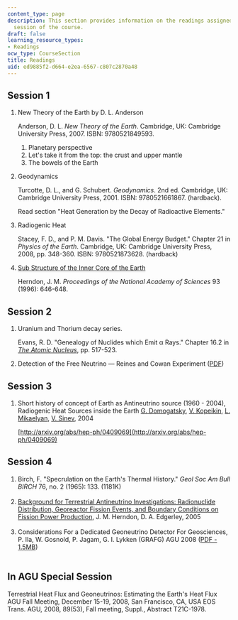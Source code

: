 ```yaml
---
content_type: page
description: This section provides information on the readings assigned for each lecture
  session of the course.
draft: false
learning_resource_types:
- Readings
ocw_type: CourseSection
title: Readings
uid: ed9885f2-d664-e2ea-6567-c807c2870a48
---
```

## Session 1

1. New Theory of the Earth by D. L. Anderson   
      
    Anderson, D. L. *New Theory of the Earth*. Cambridge, UK: Cambridge University Press, 2007. ISBN: 9780521849593.   
      
    1. Planetary perspective
    2. Let's take it from the top: the crust and upper mantle
    3. The bowels of the Earth
2. Geodynamics   
      
    Turcotte, D. L., and G. Schubert. *Geodynamics*. 2nd ed. Cambridge, UK: Cambridge University Press, 2001. ISBN: 9780521661867. (hardback).   
      
    Read section "Heat Generation by the Decay of Radioactive Elements."
3. Radiogenic Heat   
      
    Stacey, F. D., and P. M. Davis. "The Global Energy Budget." Chapter 21 in *Physics of the Earth*. Cambridge, UK: Cambridge University Press, 2008, pp. 348-360. ISBN: 9780521873628. (hardback)
4. [Sub Structure of the Inner Core of the Earth](http://www.pnas.org/content/93/2/646.full.pdf+html)   
      
    Herndon, J. M. *Proceedings of the National Academy of Sciences* 93 (1996): 646-648.

## Session 2

1. Uranium and Thorium decay series.   
      
    Evans, R. D. "Genealogy of Nuclides which Emit α Rays." Chapter 16.2 in [*The Atomic Nucleus*](http://www.archive.org/details/atomicnucleus032805mbp), pp. 517-523.
2. Detection of the Free Neutrino — Reines and Cowan Experiment ([PDF](http://library.lanl.gov/cgi-bin/getfile?00326606.pdf))

## Session 3

1. Short history of concept of Earth as Antineutrino source (1960 - 2004), Radiogenic Heat Sources inside the Earth [G. Domogatsky](http://arxiv.org/find/hep-ph/1/au:+Domogatsky_G/0/1/0/all/0/1), [V. Kopeikin](http://arxiv.org/find/hep-ph/1/au:+Kopeikin_V/0/1/0/all/0/1), [L. Mikaelyan](http://arxiv.org/find/hep-ph/1/au:+Mikaelyan_L/0/1/0/all/0/1), [V. Sinev](http://arxiv.org/find/hep-ph/1/au:+Sinev_V/0/1/0/all/0/1), 2004   
      
    [http://arxiv.org/abs/hep-ph/0409069](http://arxiv.org/abs/hep-ph/0409069)

## Session 4

1. Birch, F. "Specrulation on the Earth's Thermal History." *Geol Soc Am Bull BIRCH* 76, no. 2 (1965): 133. (1181K)   
     
2. [Background for Terrestrial Antineutrino Investigations: Radionuclide Distribution, Georeactor Fission Events, and Boundary Conditions on Fission Power Production](http://arxiv.org/abs/hep-ph/0501216), J. M. Herndon, D. A. Edgerley, 2005   
     
3. Considerations For a Dedicated Geoneutrino Detector For Geosciences, P. Ila, W. Gosnold, P. Jagam, G. I. Lykken (GRAFG) AGU 2008 ([PDF - 1.5MB](http://arxiv.org/ftp/arxiv/papers/0902/0902.3607.pdf))   
     

## In AGU Special Session

  
Terrestrial Heat Flux and Geoneutrinos: Estimating the Earth's Heat Flux AGU Fall Meeting, December 15-19, 2008, San Francisco, CA, USA EOS Trans. AGU, 2008, 89(53), Fall meeting, Suppl., Abstract T21C-1978.